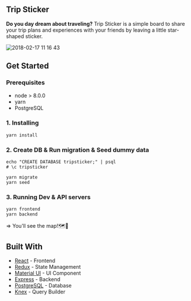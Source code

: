 ## Trip Sticker 
**Do you day dream about traveling?**
Trip Sticker is a simple board to share your trip plans and experiences with your friends by leaving a little star-shaped sticker. 

![2018-02-17 11 16 43](https://user-images.githubusercontent.com/28984604/36337189-1e468c9c-13d4-11e8-91df-628ff7f33cad.png)
## Get Started
### Prerequisites
- node > 8.0.0
- yarn
- PostgreSQL

### 1. Installing
```
yarn install
```

### 2. Create DB & Run migration & Seed dummy data
```
echo "CREATE DATABASE tripsticker;" | psql
# \c tripsticker

yarn migrate
yarn seed
```

### 3. Running Dev & API servers
```
yarn frontend
yarn backend
```
=> You'll see the map!🗺💃　

## Built With
* [React](https://facebook.github.io/react/) - Frontend
* [Redux](https://github.com/reactjs/redux) - State Management
* [Material UI](http://www.material-ui.com/) - UI Component
* [Express](https://expressjs.com/) - Backend
* [PostgreSQL](https://www.postgresql.org/) - Database
* [Knex](http://knexjs.org/) - Query Builder
